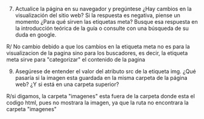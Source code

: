 7. Actualice la página en su navegador y pregúntese ¿Hay cambios en la visualización del sitio web? Si la
respuesta es negativa, piense un momento ¿Para qué sirven las etiquetas meta? Busque esa respuesta en la
introducción teórica de la guía o consulte con una búsqueda de su duda en google.

R/ No cambio debido a que los cambios en la etiqueta meta no es para la visualizacion de la pagina sino para los buscadores,
es decir, la etiqueta meta sirve para "categorizar" el contenido de la pagina

9. Asegúrese de entender el valor del atributo src de la etiqueta img. ¿Qué pasaría si la imagen esta guardada
en la misma carpeta de la página web? ¿Y si está en una carpeta superior?

R/si digamos, la carpeta "imagenes" esta fuera de la carpeta donde esta el codigo html, pues 
no mostrara la imagen, ya que la ruta no encontrara la carpeta "imagenes"